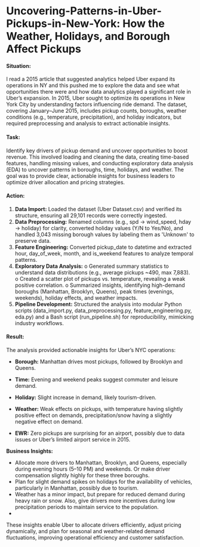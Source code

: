 # Uncovering-Patterns-in-Uber-Pickups-in-New-York: How the Weather, Holidays, and Borough Affect Pickups

#### Situation: 
I read a 2015 article that suggested analytics helped Uber expand its operations in NY and this pushed me to explore the data and see what opportunities there were and how data analytics played a significant role in Uber’s expansion. In 2015, Uber sought to optimize its operations in New York City by understanding factors influencing ride demand. The dataset, covering January–June 2015, includes pickup counts, boroughs, weather conditions (e.g., temperature, precipitation), and holiday indicators, but required preprocessing and analysis to extract actionable insights.

#### Task:  
Identify key drivers of pickup demand and uncover opportunities to boost revenue. This involved loading and cleaning the data, creating time-based features, handling missing values, and conducting exploratory data analysis (EDA) to uncover patterns in boroughs, time, holidays, and weather. The goal was to provide clear, actionable insights for business leaders to optimize driver allocation and pricing strategies.

#### Action:
1.	**Data Import:** Loaded the dataset (Uber Dataset.csv) and verified its structure, ensuring all 29,101 records were correctly ingested.
2.	**Data Preprocessing:** Renamed columns (e.g., spd → wind_speed, hday → holiday) for clarity, converted holiday values (Y/N to Yes/No), and handled 3,043 missing borough values by labeling them as 'Unknown' to preserve data.
3.	**Feature Engineering:** Converted pickup_date to datetime and extracted hour, day_of_week, month, and is_weekend features to analyze temporal patterns.
4.	**Exploratory Data Analysis:**
o	Generated summary statistics to understand data distributions (e.g., average pickups ~490, max 7,883).
o	Created a scatter plot of pickups vs. temperature, revealing a weak positive correlation.
o	Summarized insights, identifying high-demand boroughs (Manhattan, Brooklyn, Queens), peak times (evenings, weekends), holiday effects, and weather impacts.
5.	**Pipeline Development:** Structured the analysis into modular Python scripts (data_import.py, data_preprocessing.py, feature_engineering.py, eda.py) and a Bash script (run_pipeline.sh) for reproducibility, mimicking industry workflows.

#### Result: 
The analysis provided actionable insights for Uber’s NYC operations:
- **Borough:** Manhattan drives most pickups, followed by Brooklyn and Queens.
  
- **Time:** Evening and weekend peaks suggest commuter and leisure demand.
  
- **Holiday:** Slight increase in demand, likely tourism-driven.
  
- **Weather:** Weak effects on pickups, with temperature having slightly positive effect on demands, precipitation/snow having a slightly negative effect on demand.
  
- **EWR:** Zero pickups are surprising for an airport, possibly due to data issues or Uber’s limited airport service in 2015.

**Business Insights:**
- Allocate more drivers to Manhattan, Brooklyn, and Queens, especially during evening hours (5–10 PM) and weekends. Or make driver compensation slightly highly for these three boroughs. 
- Plan for slight demand spikes on holidays for the availability of vehicles, particularly in Manhattan, possibly due to tourism.
- Weather has a minor impact, but prepare for reduced demand during heavy rain or snow. Also, give drivers more incentives during low precipitation periods to maintain service to the population.
- 
These insights enable Uber to allocate drivers efficiently, adjust pricing dynamically, and plan for seasonal and weather-related demand fluctuations, improving operational efficiency and customer satisfaction.

